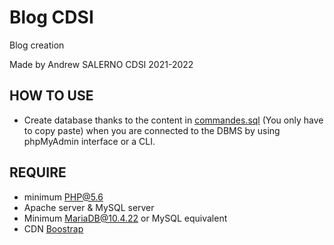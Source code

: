 # Blog CDSI
Blog creation

Made by Andrew SALERNO
CDSI 2021-2022

## HOW TO USE

- Create database thanks to the content in [commandes.sql](commande.sql) (You only have to copy paste) when you are connected to the DBMS by using phpMyAdmin interface or a CLI. 

## REQUIRE

- minimum PHP@5.6
- Apache server & MySQL server
- Minimum MariaDB@10.4.22 or MySQL equivalent
- CDN [Boostrap](https://cdn.jsdelivr.net/npm/bootstrap@5.1.3/dist/css/bootstrap.min.css)
